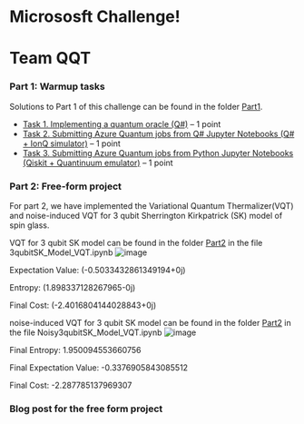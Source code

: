 # Micrososft Challenge!

# Team QQT

### Part 1: Warmup tasks
Solutions to Part 1 of this challenge can be found in the folder [Part1](./Part1).
* [Task 1. Implementing a quantum oracle (Q#)](./Part1/Task1_QuantumOracleQsharp.ipynb) – 1 point
* [Task 2. Submitting Azure Quantum jobs from Q# Jupyter Notebooks (Q# + IonQ simulator)](./Part1/Task2_DeutschAlgorithmQsharpIonQ.ipynb) – 1 point
* [Task 3. Submitting Azure Quantum jobs from Python Jupyter Notebooks (Qiskit + Quantinuum emulator)](./Part1/Task3_QrngQiskitQuantinuum.ipynb) – 1 point

### Part 2: Free-form project
For part 2, we have implemented the Variational Quantum Thermalizer(VQT) and noise-induced VQT for 3 qubit Sherrington Kirkpatrick (SK) model of spin glass.
 
VQT for 3 qubit SK model can be found in  the folder [Part2](./Part2) in the file 3qubitSK_Model_VQT.ipynb
![image](https://user-images.githubusercontent.com/47495245/162619894-d98cf78b-1bb6-4ff1-89ce-95d30edb5dc2.png)

Expectation Value: (-0.5033432861349194+0j)

Entropy: (1.898337128267965-0j)

Final Cost: (-2.4016804144028843+0j)

noise-induced VQT for 3 qubit SK model can be found in  the folder [Part2](./Part2) in the file Noisy3qubitSK_Model_VQT.ipynb
![image](https://user-images.githubusercontent.com/47495245/162619910-339e326f-ff42-454c-a813-81bebb57c2ed.png)

Final Entropy: 1.950094553660756

Final Expectation Value: -0.3376905843085512

Final Cost: -2.287785137969307

### Blog post for the free form project
